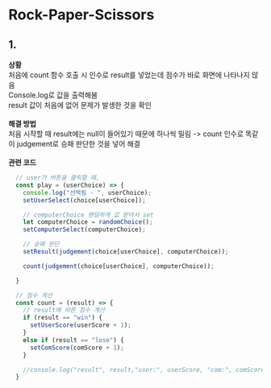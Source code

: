 # Rock-Paper-Scissors
## 1.
<b>상황</b>  
처음에 count 함수 호출 시 인수로 result를 넣었는데 점수가 바로 화면에 나타나지 않음  
Console.log로 값을 출력해봄  
result 값이 처음에 없어 문제가 발생한 것을 확인  
<br/>
<b>해결 방법</b>  
처음 시작할 때 result에는 null이 들어있기 때문에 하나씩 밀림
-> count 인수로 똑같이 judgement로 승패 판단한 것을 넣어 해결
<br/><br/>
<b>관련 코드</b>
```JavaScript
  // user가 버튼을 클릭할 때,
  const play = (userChoice) => {
    console.log("선택됨 - ", userChoice);
    setUserSelect(choice[userChoice]);

    // computerChoice 랜덤하게 값 받아서 set
    let computerChoice = randomChoice();
    setComputerSelect(computerChoice);

    // 승패 판단
    setResult(judgement(choice[userChoice], computerChoice));

    count(judgement(choice[userChoice], computerChoice));

  }

  // 점수 계산
  const count = (result) => {
    // result에 따른 점수 계산
    if (result == "win") {
      setUserScore(userScore + 1);
    }
    else if (result == "lose") {
      setComScore(comScore + 1);
    }

    //console.log("result", result,"user:", userScore, "com:", comScore);
  }

```

